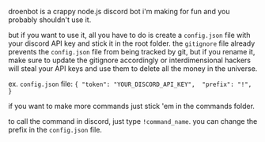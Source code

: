 droenbot is a crappy node.js discord bot i'm making for fun and you probably shouldn't use it.

but if you want to use it, all you have to do is create a `config.json` file with your discord API key and stick it in the root folder. the `gitignore` file already prevents the `config.json` file from being tracked by git, but if you rename it, make sure to update the gitignore accordingly or interdimensional hackers will steal your API keys and use them to delete all the money in the universe.

ex. `config.json` file:
`{
	"token": "YOUR_DISCORD_API_KEY", 
	"prefix": "!",
}`

if you want to make more commands just stick 'em in the commands folder.

to call the command in discord, just type `!command_name`. you can change the prefix in the `config.json` file.
